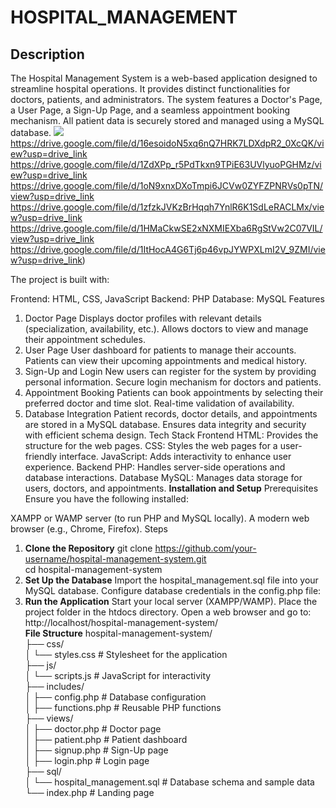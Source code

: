 # HOSPITAL_MANAGEMENT

Description
--
The Hospital Management System is a web-based application designed to streamline hospital operations. It provides distinct functionalities for doctors, patients, and administrators. The system features a Doctor's Page, a User Page, a Sign-Up Page, and a seamless appointment booking mechanism. All patient data is securely stored and managed using a MySQL database.
<img src="https://drive.google.com/file/d/1cKHW9IVPsgZaKPb7MdOcfR1-_uGM3GI3/view?usp=drive_link" />
https://drive.google.com/file/d/16esoidoN5xq6nQ7HRK7LDXdpR2_0XcQK/view?usp=drive_link
https://drive.google.com/file/d/1ZdXPp_r5PdTkxn9TPiE63UVlyuoPGHMz/view?usp=drive_link
https://drive.google.com/file/d/1oN9xnxDXoTmpi6JCVw0ZYFZPNRVs0pTN/view?usp=drive_link
https://drive.google.com/file/d/1zfzkJVKzBrHqqh7YnlR6K1SdLeRACLMx/view?usp=drive_link
https://drive.google.com/file/d/1HMaCkwSE2xNXMIEXba6RgStVw2C07VIL/view?usp=drive_link
https://drive.google.com/file/d/1ItHocA4G6Tj6p46vpJYWPXLmI2V_9ZMI/view?usp=drive_link)

The project is built with:

Frontend: HTML, CSS, JavaScript
Backend: PHP
Database: MySQL
Features
1. Doctor Page
Displays doctor profiles with relevant details (specialization, availability, etc.).
Allows doctors to view and manage their appointment schedules.
2. User Page
User dashboard for patients to manage their accounts.
Patients can view their upcoming appointments and medical history.
3. Sign-Up and Login
New users can register for the system by providing personal information.
Secure login mechanism for doctors and patients.
4. Appointment Booking
Patients can book appointments by selecting their preferred doctor and time slot.
Real-time validation of availability.
5. Database Integration
Patient records, doctor details, and appointments are stored in a MySQL database.
Ensures data integrity and security with efficient schema design.
Tech Stack
Frontend
HTML: Provides the structure for the web pages.
CSS: Styles the web pages for a user-friendly interface.
JavaScript: Adds interactivity to enhance user experience.
Backend
PHP: Handles server-side operations and database interactions.
Database
MySQL: Manages data storage for users, doctors, and appointments.
**Installation and Setup**
Prerequisites
Ensure you have the following installed:

XAMPP or WAMP server (to run PHP and MySQL locally).
A modern web browser (e.g., Chrome, Firefox).
Steps
1. **Clone the Repository**
   git clone https://github.com/your-username/hospital-management-system.git  
   cd hospital-management-system
2. **Set Up the Database**
    Import the hospital_management.sql file into your MySQL database.
    Configure database credentials in the config.php file:
   <?php  
     $servername = "localhost";  
     $username = "root";  
     $password = "";  
     $dbname = "hospital_management";  
     ?>  
3.  **Run the Application**
    Start your local server (XAMPP/WAMP).
    Place the project folder in the htdocs directory.
    Open a web browser and go to:
    http://localhost/hospital-management-system/  
**File Structure**
hospital-management-system/  
├── css/  
│   └── styles.css        # Stylesheet for the application  
├── js/  
│   └── scripts.js        # JavaScript for interactivity  
├── includes/  
│   ├── config.php        # Database configuration  
│   ├── functions.php     # Reusable PHP functions  
├── views/  
│   ├── doctor.php        # Doctor page  
│   ├── patient.php       # Patient dashboard  
│   ├── signup.php        # Sign-Up page  
│   ├── login.php         # Login page  
├── sql/  
│   └── hospital_management.sql   # Database schema and sample data  
└── index.php             # Landing page  





